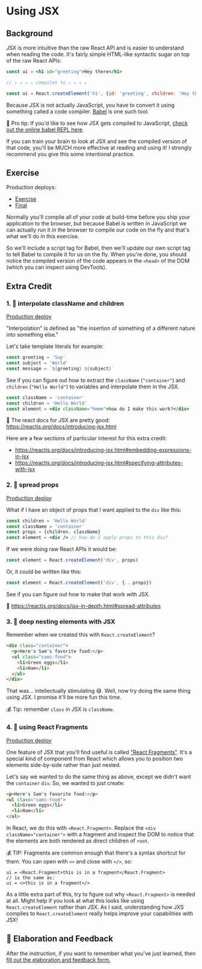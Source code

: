 # Using JSX

## Background

JSX is more intuitive than the raw React API and is easier to understand when
reading the code. It's fairly simple HTML-like syntactic sugar on top of the raw
React APIs:

```jsx
const ui = <h1 id="greeting">Hey there</h1>

// ↓ ↓ ↓ ↓ compiles to ↓ ↓ ↓ ↓

const ui = React.createElement('h1', {id: 'greeting', children: 'Hey there'})
```

Because JSX is not actually JavaScript, you have to convert it using something
called a code compiler. [Babel](https://babeljs.io) is one such tool.

🦉 Pro tip: If you'd like to see how JSX gets compiled to JavaScript,
[check out the online babel REPL here](https://babeljs.io/repl#?builtIns=App&code_lz=MYewdgzgLgBArgSxgXhgHgCYIG4D40QAOAhmLgBICmANtSGgPRGm7rNkDqIATtRo-3wMseAFBA&presets=react&prettier=true).

If you can train your brain to look at JSX and see the compiled version of that
code, you'll be MUCH more effective at reading and using it! I strongly
recommend you give this some intentional practice.

## Exercise

Production deploys:

- [Exercise](http://react-fundamentals.netlify.app/isolated/exercise/03.html)
- [Final](http://react-fundamentals.netlify.app/isolated/final/03.html)

Normally you'll compile all of your code at build-time before you ship your
application to the browser, but because Babel is written in JavaScript we can
actually run it _in_ the browser to compile our code on the fly and that's what
we'll do in this exercise.

So we'll include a script tag for Babel, then we'll update our own script tag to
tell Babel to compile it for us on the fly. When you're done, you should notice
the compiled version of the code appears in the `<head>` of the DOM (which you
can inspect using DevTools).

## Extra Credit

### 1. 💯 interpolate className and children

[Production deploy](http://react-fundamentals.netlify.app/isolated/final/03.extra-1.html)

"Interpolation" is defined as "the insertion of something of a different nature
into something else."

Let's take template literals for example:

```typescript
const greeting = 'Sup'
const subject = 'World'
const message = `${greeting} ${subject}`
```

See if you can figure out how to extract the `className` (`"container"`) and
`children` (`"Hello World"`) to variables and interpolate them in the JSX.

```jsx
const className = 'container'
const children = 'Hello World'
const element = <div className="hmmm">how do I make this work?</div>
```

📜 The react docs for JSX are pretty good:
https://reactjs.org/docs/introducing-jsx.html

Here are a few sections of particular interest for this extra credit:

- https://reactjs.org/docs/introducing-jsx.html#embedding-expressions-in-jsx
- https://reactjs.org/docs/introducing-jsx.html#specifying-attributes-with-jsx

### 2. 💯 spread props

[Production deploy](http://react-fundamentals.netlify.app/isolated/final/03.extra-2.html)

What if I have an object of props that I want applied to the `div` like this:

```jsx
const children = 'Hello World'
const className = 'container'
const props = {children, className}
const element = <div /> // how do I apply props to this div?
```

If we were doing raw React APIs it would be:

```jsx
const element = React.createElement('div', props)
```

Or, it could be written like this:

```jsx
const element = React.createElement('div', {...props})
```

See if you can figure out how to make that work with JSX.

📜 https://reactjs.org/docs/jsx-in-depth.html#spread-attributes

### 3. 💯 deep nesting elements with JSX

Remember when we created this with `React.createElement`?

```html
<div class="container">
  <p>Here's Sam's favorite food:</p>
  <ul class="sams-food">
    <li>Green eggs</li>
    <li>Ham</li>
  </ul>
</div>
```

That was... intellectually stimulating 😅. Well, now try doing the same thing
using JSX. I promise it'll be more fun this time.

💰 Tip: remember `class` in JSX is `className`.

### 4. 💯 using React Fragments

[Production deploy](http://react-fundamentals.netlify.app/isolated/final/03.extra-4.html)

One feature of JSX that you'll find useful is called
["React Fragments"](https://reactjs.org/docs/fragments.html). It's a special
kind of component from React which allows you to position two elements
side-by-side rather than just nested.

Let's say we wanted to do the same thing as above, except we didn't want the
`container` `div`. So, we wanted to just create:

```html
<p>Here's Sam's favorite food:</p>
<ul class="sams-food">
  <li>Green eggs</li>
  <li>Ham</li>
</ul>
```

In React, we do this with `<React.Fragment>`. Replace the
`<div className="container">` with a fragment and inspect the DOM to notice that
the elements are both rendered as direct children of `root`.

💰 TIP: Fragments are common enough that there's a syntax shortcut for them. You
can open with `<>` and close with `</>`, so:

```tsx
ui = <React.Fragment>this is in a fragment</React.Fragment>
// is the same as:
ui = <>this is in a fragment</>
```

As a little extra part of this, try to figure out why `<React.Fragment>` is
needed at all. Might help if you look at what this looks like using
`React.createElement` rather than JSX. As I said, understanding how JXS compiles
to `React.createElement` really helps improve your capabilities with JSX!

## 🦉 Elaboration and Feedback

<div>
<span>After the instruction, if you want to remember what you've just learned, then </span>
<a rel="noopener noreferrer" target="_blank" href="https://ws.kcd.im/?ws=React%20Fundamentals%20%E2%9A%9B&e=03%3A%20Using%20JSX&em=">
  fill out the elaboration and feedback form.
</a>
</div>
